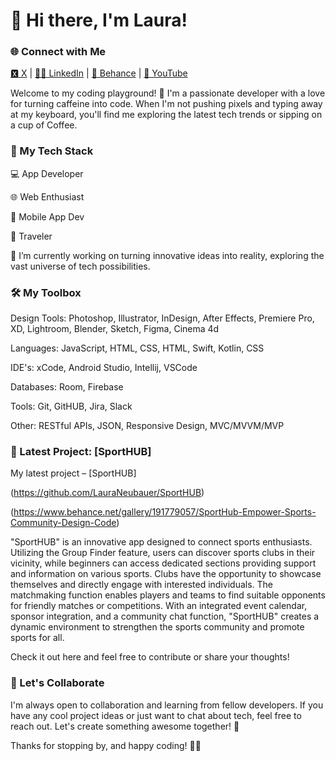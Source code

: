 # 👋 Hi there, I'm Laura!

### 🌐 Connect with Me
[🆇 X](https://twitter.com/Laura_Neubauer_) | [🙏🏻 LinkedIn](https://www.linkedin.com/in/laura-neubauer/) | [💼 Behance](https://www.behance.net/lauraneubauer) | [🎥 YouTube](https://www.youtube.com/@creative_space_2023)

Welcome to my coding playground! 🚀 
I'm a passionate developer with a love for turning caffeine into code. 
When I'm not pushing pixels and typing away at my keyboard, you'll find me exploring the latest tech trends or sipping on a cup of Coffee.

### 🚀 My Tech Stack

💻 App Developer

🌐 Web Enthusiast

📱 Mobile App Dev

🧳 Traveler

🔭 I’m currently working on turning innovative ideas into reality, exploring the vast universe of tech possibilities.

### 🛠️ My Toolbox

Design Tools: Photoshop, Illustrator, InDesign, After Effects, Premiere Pro, XD, Lightroom, Blender, Sketch, Figma, Cinema 4d

Languages: JavaScript, HTML, CSS, HTML, Swift, Kotlin, CSS

IDE's: xCode, Android Studio, Intellij, VSCode

Databases: Room, Firebase

Tools: Git, GitHUB, Jira, Slack

Other: RESTful APIs, JSON, Responsive Design, MVC/MVVM/MVP

### 🚀 Latest Project: [SportHUB]

My latest project – [SportHUB]

(https://github.com/LauraNeubauer/SportHUB)

(https://www.behance.net/gallery/191779057/SportHub-Empower-Sports-Community-Design-Code)

"SportHUB" is an innovative app designed to connect sports enthusiasts. Utilizing the Group Finder feature, 
users can discover sports clubs in their vicinity, while beginners can access dedicated sections providing support 
and information on various sports. Clubs have the opportunity to showcase themselves and directly engage with interested individuals. 
The matchmaking function enables players and teams to find suitable opponents for friendly matches or competitions. 
With an integrated event calendar, sponsor integration, and a community chat function, 
"SportHUB" creates a dynamic environment to strengthen the sports community and promote sports for all.

Check it out here and feel free to contribute or share your thoughts!

### 🤝 Let's Collaborate

I'm always open to collaboration and learning from fellow developers. 
If you have any cool project ideas or just want to chat about tech, feel free to reach out. Let's create something awesome together! 🌟

Thanks for stopping by, and happy coding! 🚀✨





